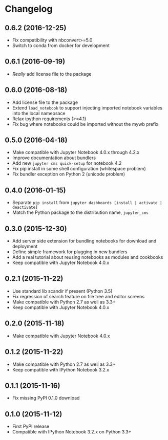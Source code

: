 # Changelog

## 0.6.2 (2016-12-25)

* Fix compatibility with nbconvert>=5.0
* Switch to conda from docker for development

## 0.6.1 (2016-09-19)

* *Really* add license file to the package

## 0.6.0 (2016-08-18)

* Add license file to the package
* Extend `load_notebook` to support injecting imported notebook variables into the local namepsace
* Relax ipython requirements (>=4.1)
* Fix bug where notebooks could be imported without the mywb prefix

## 0.5.0 (2016-04-18)

* Make compatible with Jupyter Notebook 4.0.x through 4.2.x
* Improve documentation about bundlers
* Add new `jupyter cms quick-setup` for notebook 4.2
* Fix pip install in some shell configuration (whitespace problem)
* Fix bundler exception on Python 2 (unicode problem)

## 0.4.0 (2016-01-15)

* Separate `pip install` from `jupyter dashboards [install | activate | deactivate]`
* Match the Python package to the distribution name, `jupyter_cms`

## 0.3.0 (2015-12-30)

* Add server side extension for bundling notebooks for download and deployment
* Define simple framework for plugging in new bundlers
* Add a real tutorial about reusing notebooks as modules and cookbooks
* Keep compatible with Jupyter Notebook 4.0.x

## 0.2.1 (2015-11-22)

* Use standard lib scandir if present (Python 3.5)
* Fix regression of search feature on file tree and editor screens
* Make compatible with Python 2.7 as well as 3.3+
* Keep compatible with Jupyter Notebook 4.0.x

## 0.2.0 (2015-11-18)

* Make compatible with Jupyter Notebook 4.0.x

## 0.1.2 (2015-11-22)

* Make compatible with Python 2.7 as well as 3.3+
* Keep compatible with IPython Notebook 3.2.x

## 0.1.1 (2015-11-16)

* Fix missing PyPI 0.1.0 download

## 0.1.0 (2015-11-12)

* First PyPI release
* Compatible with IPython Notebook 3.2.x on Python 3.3+
